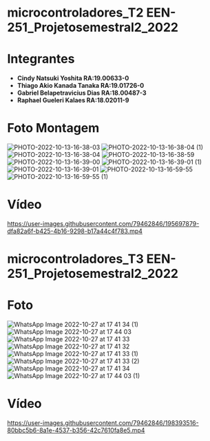 # microcontroladores_T2 EEN-251_Projetosemestral2_2022

# Integrantes
- **Cindy Natsuki Yoshita          RA:19.00633-0**
- **Thiago Akio Kanada Tanaka      RA:19.01726-0**
- **Gabriel Belapetravicius Dias   RA:18.00487-3**
- **Raphael Gueleri Kalaes         RA:18.02011-9**

# Foto Montagem
![PHOTO-2022-10-13-16-38-03](https://user-images.githubusercontent.com/79462846/195697313-51d46c1c-6b0e-4c77-8ffb-456406aad053.jpg)
![PHOTO-2022-10-13-16-38-04 (1)](https://user-images.githubusercontent.com/79462846/195697317-ffd45400-8f1d-4f7d-b6ec-f1c67f44a7fa.jpg)
![PHOTO-2022-10-13-16-38-04](https://user-images.githubusercontent.com/79462846/195697318-246358f3-6ceb-47e9-b00b-95a4703c1c4e.jpg)
![PHOTO-2022-10-13-16-38-59](https://user-images.githubusercontent.com/79462846/195697322-156b5c1c-e305-4623-9dbe-ac978be6b8e3.jpg)
![PHOTO-2022-10-13-16-39-00](https://user-images.githubusercontent.com/79462846/195697325-3789ce4f-f04b-4ae9-a63f-ca184c12f184.jpg)
![PHOTO-2022-10-13-16-39-01 (1)](https://user-images.githubusercontent.com/79462846/195697330-5b8e2454-e49d-44f2-83b1-e33e27987d78.jpg)
![PHOTO-2022-10-13-16-39-01](https://user-images.githubusercontent.com/79462846/195697335-5e7d6db5-02fe-467e-9e7e-7e8ae27c5384.jpg)
![PHOTO-2022-10-13-16-59-55](https://user-images.githubusercontent.com/79462846/195697835-7c81fee9-77ed-4342-a024-d3009ec8527c.jpg)
![PHOTO-2022-10-13-16-59-55 (1)](https://user-images.githubusercontent.com/79462846/195697841-bcc64a59-5b53-4348-88fb-3d9b897a3958.jpg)

# Vídeo
https://user-images.githubusercontent.com/79462846/195697879-dfa82a6f-b425-4b16-9298-b17a44c4f783.mp4

# microcontroladores_T3 EEN-251_Projetosemestral2_2022

# Foto
![WhatsApp Image 2022-10-27 at 17 41 34 (1)](https://user-images.githubusercontent.com/79462846/198394456-9ca7c280-5085-4dc2-8202-bc7af9b6d960.jpeg)
![WhatsApp Image 2022-10-27 at 17 44 03](https://user-images.githubusercontent.com/79462846/198394522-dbaa8660-0e63-44e6-8604-ebf2177f786a.jpeg)
![WhatsApp Image 2022-10-27 at 17 41 33](https://user-images.githubusercontent.com/79462846/198394484-8d04962d-71a2-4075-a3c0-ef76d24473d4.jpeg)
![WhatsApp Image 2022-10-27 at 17 41 32](https://user-images.githubusercontent.com/79462846/198394489-bb58df5a-58b8-49cf-9e61-bb3bd4a79653.jpeg)
![WhatsApp Image 2022-10-27 at 17 41 33 (1)](https://user-images.githubusercontent.com/79462846/198394490-da780723-004e-492c-ae6d-cad24d2a2e29.jpeg)
![WhatsApp Image 2022-10-27 at 17 41 33 (2)](https://user-images.githubusercontent.com/79462846/198394494-12ff53ec-462b-4556-ae84-032a823b02d0.jpeg)
![WhatsApp Image 2022-10-27 at 17 41 34](https://user-images.githubusercontent.com/79462846/198394517-2e989ca5-3c08-4820-b910-7a0f62b8bd6a.jpeg)
![WhatsApp Image 2022-10-27 at 17 44 03 (1)](https://user-images.githubusercontent.com/79462846/198394519-d8665bdf-2041-4d04-848f-1523e4867fba.jpeg)



# Vídeo
https://user-images.githubusercontent.com/79462846/198393516-80bbc5b6-8a1e-4537-b356-42c7610fa8e5.mp4
